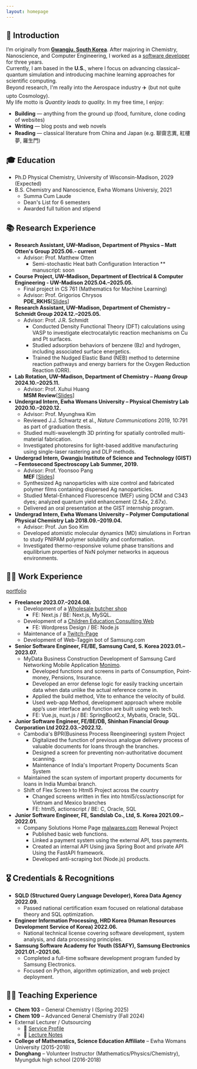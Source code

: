 ```yaml
---
layout: homepage
---
```

## 👋 Introduction

I’m originally from [**Gwangju, South Korea**](https://en.wikipedia.org/wiki/Gwangju). After majoring in Chemistry, Nanoscience, and Computer Engineering, I worked as a [software developer](https://www.linkedin.com/in/haejung-koh/) for three years.  
Currently, I am based in the **U.S.**, where I focus on advancing classical–quantum simulation and introducing machine learning approaches for scientific computing.  
Beyond research, I'm really into the Aerospace industry ✈️ (but not quite upto Cosmology).  
My life motto is *Quantity leads to quality.*
In my free time, I enjoy:
- **Building** — anything from the ground up (food, furniture, clone coding of websites)  
- **Writing** — blog posts and web novels  
- **Reading** — classical literature from China and Japan (e.g. 聊齋志異, 紅樓夢, 羅生門)

## 🎓 Education
* Ph.D Physical Chemistry, University of Wisconsin-Madison, 2029 (Expected)
* B.S. Chemistry and Nanoscience, Ewha Womans Universiy, 2021
  * Summa Cum Laude
  * Dean's List for 6 semesters
  * Awarded full tuition and stipend

## 📚 Research Experience
* **Research Assistant, UW–Madison, Department of Physics – Matt Otten's Group  2025.06.- current**
  * Advisor: Prof. Matthew Otten  
    * Semi-stochastic Heat bath Configuration Interaction 
      ** manuscript: soon
* **Course Project, UW–Madison, Department of Electrical & Computer Engineering - UW-Madison  2025.04.–2025.05.**  
  * Final project in CS 761 (Mathematics for Machine Learning)
  * Advisor: Prof. Grigorios Chrysos  
  **PDE_RKHS**[[Slides](./assets/PDE_RKHS.pdf)]
* **Research Assistant, UW–Madison, Department of Chemistry – Schmidt Group  2024.12.–2025.05.**
  * Advisor: Prof. J.R. Schmidt  
    * Conducted Density Functional Theory (DFT) calculations using VASP to investigate electrocatalytic reaction mechanisms on Cu and Pt surfaces.
    * Studied adsorption behaviors of benzene (Bz) and hydrogen, including associated surface energetics.
    * Trained the Nudged Elastic Band (NEB) method to determine reaction pathways and energy barriers for the Oxygen Reduction Reaction (ORR).
* **Lab Rotation, UW–Madison, Department of Chemistry – *Huang Group*  2024.10.–2025.11.**  
  * Advisor: Prof. Xuhui Huang  
  **MSM Review**[[Slides](./assets/MSM.pdf)]  
* **Undergrad Intern, Ewha Womans University – Physical Chemistry Lab  2020.10.–2020.12.**
  * Advisor: Prof. Myunghwa Kim  
  * Reviewed J.J. Schwartz et al., *Nature Communications* 2019, 10:791 as part of graduation thesis.  
  * Studied multi-wavelength 3D printing for spatially controlled multi-material fabrication.  
  * Investigated photoresins for light-based additive manufacturing using single-laser rastering and DLP methods.
* **Undergrad Intern, Gwangju Institute of Science and Technology (GIST) – Femtosecond Spectroscopy Lab  Summer, 2019.**
  * Advisor: Prof. Yoonsoo Pang  
  **MEF** [[Slides](./assets/MEF_THEORY.pdf)]
  * Synthesized Ag nanoparticles with size control and fabricated polymer films containing dispersed Ag nanoparticles.  
  * Studied Metal-Enhanced Fluorescence (MEF) using DCM and C343 dyes; analyzed quantum yield enhancement (2.54x, 2.67x).  
  * Delivered an oral presentation at the GIST internship program.
* **Undergrad Intern, Ewha Womans University – Polymer Computational Physical Chemistry Lab  2018.09.–2019.04.**
  * Advisor: Prof. Jun Soo Kim  
  * Developed atomistic molecular dynamics (MD) simulations in Fortran to study PNIPAM polymer solubility and conformation.  
  * Investigated thermo-responsive volume phase transitions and equilibrium properties of NxN polymer networks in aqueous environments.

## 👷‍♀️ Work Experience
[portfolio](./assets/Portfolio.pdf)
* **Freelancer 2023.07.–2024.08.**
  * Development of a [Wholesale butcher shop](https://hansolmeat.shop/)
    * FE: Next.js / BE: Next.js, MySQL.
  * Development of a [Children Education Consulting Web](https://yoonsparenting.com/)
    * FE: Wordpress Design / BE: Node.js
  * Maintenance of a [Twitch-Page](https://www.twitch.tv/eaglekop)
  * Development of Web-Taggin bot of Samsung.com  
* **Senior Software Engineer, FE/BE, Samsung Card, S. Korea 2023.01.–2023.07.**
  * MyData Business Construction Development of Samsung Card Networking Mobile Application [Monimo](https://www.monimo.com/w/main/WPFMHP0101M0).
    * Developed functions and screens in parts of Consumption, Point-money, Pensions, Insurance.
    * Developed an error defense logic for easily tracking uncertain data when data unlike the actual reference come in.
    * Applied the build method, Vite to enhance the velocity of build.
    * Used web-app Method, development approach where mobile app’s user interface and function are built using web tech.
    * FE: Vue.js, nuxt.js / BE: SpringBoot2.x, Mybatis, Oracle, SQL.
* **Junior Software Engineer, FE/BE/DB, Shinhan Financial Group Corporation Ltd 2022.03.–2022.12.**
  * Cambodia's BPR(Business Process Reengineering) system Project
    * Digitalized the function of previous analogue delivery process of valuable documents for loans through the branches.
    * Designed a screen for preventing non-authoritative document scanning.
    * Maintenance of India's Important Property Documents Scan System
  * Maintained the scan system of important property documents for loans in India Mumbai branch.
  * Shift of Flex Screen to Html5 Project across the country
    * Changed screens written in flex into html5/css/actionscript for Vietnam and Mexico branches
    * FE: html5, actionscript / BE: C, Oracle, SQL
* **Junior Software Engineer, FE, Sandslab Co., Ltd, S. Korea 2021.09.–2022.01.**
  * Company Solutions Home Page [malwares.com](https://www.ctx.io/) Renewal Project
    * Published basic web functions.
    * Linked a payment system using the external API, toss payments.
    * Created an internal API Using java Spring Boot and private API Using the FastAPI framework.
    * Developed anti-scraping bot (Node.js) products.

## 🎖 Credentials & Recognitions
* **SQLD (Structured Query Language Developer), Korea Data Agency 2022.09.**
  * Passed national certification exam focused on relational database theory and SQL optimization.
* **Engineer Information Processing, HRD Korea (Human Resources Development Service of Korea) 2022.06.**
  * National technical license covering software development, system analysis, and data processing principles.
* **Samsung Software Academy for Youth (SSAFY), Samsung Electronics 2021.01.–2021.06.**
  * Completed a full-time software development program funded by Samsung Electronics.
  * Focused on Python, algorithm optimization, and web project deployment.

## 🧑‍🏫 Teaching Experience
- **Chem 103** – General Chemistry I (Spring 2025)  
- **Chem 109** – Advanced General Chemistry (Fall 2024)  
- External Lecturer / Outsourcing
  - 🔗 [Service Profile](https://soomgo.com/profile/users/12391091?from=my_info_preview)  
  - 📖 [Lecture Notes](https://github.com/MaximHelio/Curriculae)
- **College of Mathematics, Science Education Affiliate** – Ewha Womans University (2015-2018)  
- **Donghang** – Volunteer Instructor (Mathematics/Physics/Chemistry), Myungduk high school (2016-2018)
